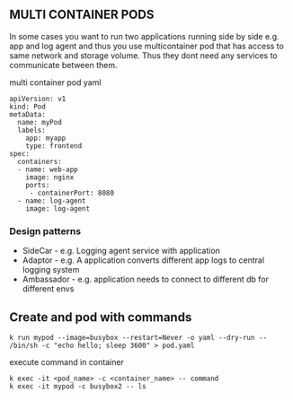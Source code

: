 ## MULTI CONTAINER PODS

In some cases you want to run two applications running side by side e.g. app and log agent and thus you use multicontainer pod that has access to same network and storage volume. Thus they dont need any services to communicate between them.

multi container pod yaml

```
apiVersion: v1
kind: Pod
metaData: 
  name: myPod
  labels:
    app: myapp
    type: frontend
spec:
  containers:
  - name: web-app
    image: nginx
    ports:
     - containerPort: 8080
  - name: log-agent
    image: log-agent
```

### Design patterns

* SideCar - e.g. Logging agent service with application
* Adaptor - e.g. A application converts different app logs to central logging system
* Ambassador - e.g. application needs to connect to different db for different envs

## Create and pod with commands

```
k run mypod --image=busybox --restart=Never -o yaml --dry-run -- /bin/sh -c "echo hello; sleep 3600" > pod.yaml

```
execute command in container 
```
k exec -it <pod_name> -c <container_name> -- command
k exec -it mypod -c busybox2 -- ls
```




